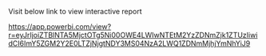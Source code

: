 Visit below link to view interactive report

https://app.powerbi.com/view?r=eyJrIjoiZTBlNTA5MjctOTg5Ni00OWE4LWIwNTEtM2YzZDNmZjk1ZTUzIiwidCI6ImY5ZGM2Y2E0LTZjNjgtNDY3MS04NzA2LWQ1ZDNmMjhjYmNhYiJ9
